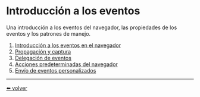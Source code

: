 # Introducción a los eventos

Una introducción a los eventos del navegador, las propiedades de los eventos y los patrones de manejo.

1.  [Introducción a los eventos en el navegador](https://github.com/VictorHugoAguilar/javascript-interview-questions-explained/blob/main/theory-event/introduction-browser-events/readme.md#que-handlers-se-ejecutan)
2.  [Propagación y captura](https://github.com/VictorHugoAguilar/javascript-interview-questions-explained/blob/main/theory-event/bubbling-and-capturing/readme.md)
3.  [Delegación de eventos]()
4.  [Acciones predeterminadas del navegador]()
5.  [Envío de eventos personalizados](https://github.com/VictorHugoAguilar/javascript-interview-questions-explained/blob/main/theory-event/dispatch-events/readme.md)

---
[⬅️ volver](https://github.com/VictorHugoAguilar/javascript-interview-questions-explained/blob/main/readme.md)
